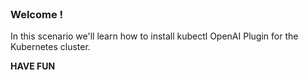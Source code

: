 
<br>

### Welcome !

In this scenario we'll learn how to install kubectl OpenAI Plugin for the Kubernetes cluster.

**HAVE FUN**
